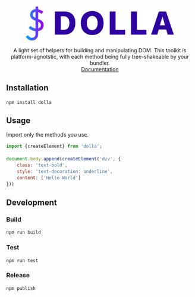 <p align="center">
    <a href="http://dollajs.com/" style="display:block; max-width:400px;">
        <img src="https://raw.githubusercontent.com/bemky/dolla/master/docs-src/source/assets/images/logo.svg" width="400" alt="Dolla">
    </a>
    <p align="center">
        A light set of helpers for building and manipulating DOM. This toolkit is platform-agnotstic, with each method being fully tree-shakeable by your bundler.<br>
        <a href="http://dollajs.com/">
            Documentation
        </a>
    </p>
</p>

## Installation

    npm install dolla


## Usage

Import only the methods you use.
```javascript
import {createElement} from 'dolla';

document.body.append(createElement('div', {
    class: 'text-bold',
    style: 'text-decoration: underline',
    content: ['Hello World']
}))
```

## Development
### Build
    npm run build
### Test
    npm run test
### Release
    npm publish